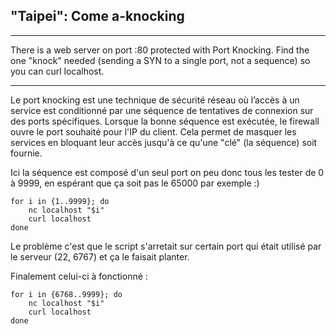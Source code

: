 ## "Taipei": Come a-knocking

---

There is a web server on port :80 protected with Port Knocking. Find the one "knock" needed (sending a SYN to a single port, not a sequence) so you can curl localhost.

---

Le port knocking est une technique de sécurité réseau où l’accès à un service est conditionné par une séquence de tentatives de connexion sur des ports spécifiques. Lorsque la bonne séquence est exécutée, le firewall ouvre le port souhaité pour l'IP du client. Cela permet de masquer les services en bloquant leur accès jusqu'à ce qu'une "clé" (la séquence) soit fournie.

Ici la séquence est composé d'un seul port on peu donc tous les tester de 0 à 9999, en espérant que ça soit pas le 65000 par exemple :)

```
for i in {1..9999}; do
    nc localhost "$i"
    curl localhost
done
```
Le problème c'est que le script s'arretait sur certain port qui était utilisé par le serveur (22, 6767) et ça le faisait planter.

Finalement celui-ci à fonctionné :
```
for i in {6768..9999}; do
    nc localhost "$i"
    curl localhost
done
```
